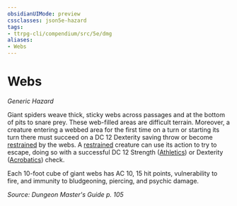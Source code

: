 ```yaml
---
obsidianUIMode: preview
cssclasses: json5e-hazard
tags:
- ttrpg-cli/compendium/src/5e/dmg
aliases:
- Webs
---
```

# Webs
*Generic Hazard*  

Giant spiders weave thick, sticky webs across passages and at the bottom of pits to snare prey. These web-filled areas are difficult terrain. Moreover, a creature entering a webbed area for the first time on a turn or starting its turn there must succeed on a DC 12 Dexterity saving throw or become [restrained](/3-Mechanics/CLI/Rules/conditions.md#Restrained) by the webs. A [restrained](/3-Mechanics/CLI/Rules/conditions.md#Restrained) creature can use its action to try to escape, doing so with a successful DC 12 Strength ([Athletics](/3-Mechanics/CLI/Rules/skills.md#Athletics)) or Dexterity ([Acrobatics](/3-Mechanics/CLI/Rules/skills.md#Acrobatics)) check.

Each 10-foot cube of giant webs has AC 10, 15 hit points, vulnerability to fire, and immunity to bludgeoning, piercing, and psychic damage.

*Source: Dungeon Master's Guide p. 105*